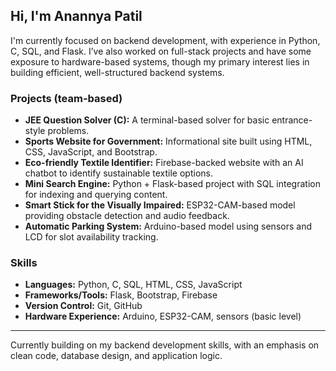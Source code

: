 ## Hi, I'm Anannya Patil

I'm currently focused on backend development, with experience in Python, C, SQL, and Flask. I’ve also worked on full-stack projects and have some exposure to hardware-based systems, though my primary interest lies in building efficient, well-structured backend systems.

### Projects (team-based)
- **JEE Question Solver (C):** A terminal-based solver for basic entrance-style problems.  
- **Sports Website for Government:** Informational site built using HTML, CSS, JavaScript, and Bootstrap.  
- **Eco-friendly Textile Identifier:** Firebase-backed website with an AI chatbot to identify sustainable textile options.  
- **Mini Search Engine:** Python + Flask-based project with SQL integration for indexing and querying content.  
- **Smart Stick for the Visually Impaired:** ESP32-CAM-based model providing obstacle detection and audio feedback.  
- **Automatic Parking System:** Arduino-based model using sensors and LCD for slot availability tracking.

### Skills
- **Languages:** Python, C, SQL, HTML, CSS, JavaScript  
- **Frameworks/Tools:** Flask, Bootstrap, Firebase  
- **Version Control:** Git, GitHub  
- **Hardware Experience:** Arduino, ESP32-CAM, sensors (basic level)

---

Currently building on my backend development skills, with an emphasis on clean code, database design, and application logic.
